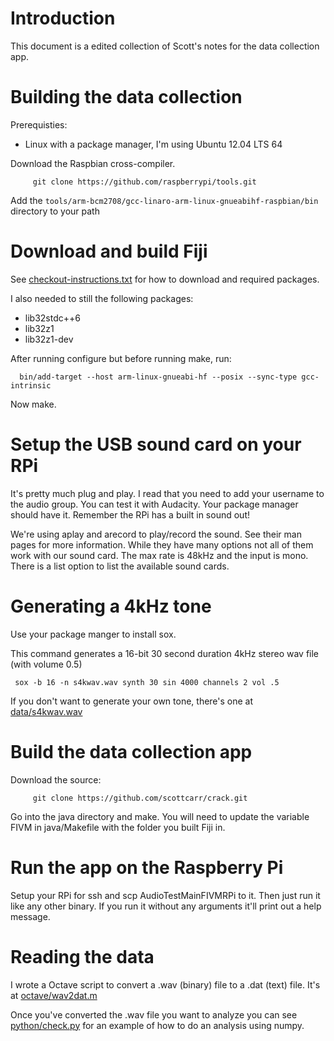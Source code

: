 # Introduction


This document is a edited collection of Scott's notes for the data collection app.

# Building the data collection

Prerequisties: 

* Linux with a package manager, I'm using Ubuntu 12.04 LTS 64

Download the Raspbian cross-compiler.

         git clone https://github.com/raspberrypi/tools.git

Add the `tools/arm-bcm2708/gcc-linaro-arm-linux-gnueabihf-raspbian/bin` directory to your path

# Download and build Fiji

See [checkout-instructions.txt](https://github.com/scottcarr/crack/raw/master/checkout-instructions.txt) for how to download and required packages.

I also needed to still the following packages:

* lib32stdc++6 
* lib32z1 
* lib32z1-dev

After running configure but before running make, run:

      bin/add-target --host arm-linux-gnueabi-hf --posix --sync-type gcc-intrinsic

Now make.

# Setup the USB sound card on your RPi

It's pretty much plug and play.  I read that you need to add your username to the audio group.  You can test it with Audacity.  Your package manager should have it.  Remember the RPi has a built in sound out!

We're using aplay and arecord to play/record the sound.  See their man pages for more information.  While they have many options not all of them work with our sound card.  The max rate is 48kHz and the input is mono.  There is a list option to list the available sound cards.

# Generating a 4kHz tone

Use your package manger to install sox.

This command generates a 16-bit 30 second duration 4kHz stereo wav file (with volume 0.5)

     sox -b 16 -n s4kwav.wav synth 30 sin 4000 channels 2 vol .5
     
If you don't want to generate your own tone, there's one at [data/s4kwav.wav](https://github.com/scottcarr/crack/raw/master/data/s4kwav.wav)

# Build the data collection app

Download the source:

         git clone https://github.com/scottcarr/crack.git
        
Go into the java directory and make.  You will need to update the variable FIVM in java/Makefile with the folder you built Fiji in.

# Run the app on the Raspberry Pi

Setup your RPi for ssh and scp AudioTestMainFIVMRPi to it.  Then just run it like any other binary.  If you run it without any arguments it'll print out a help message.

# Reading the data

I wrote a Octave script to convert a .wav (binary) file to a .dat (text) file.  It's at [octave/wav2dat.m](https://github.com/scottcarr/crack/raw/master/octave/wav2dat.m)

Once you've converted the .wav file you want to analyze you can see [python/check.py](https://github.com/scottcarr/crack/blame/master/python/check.py) for an example of how to do an analysis using numpy.